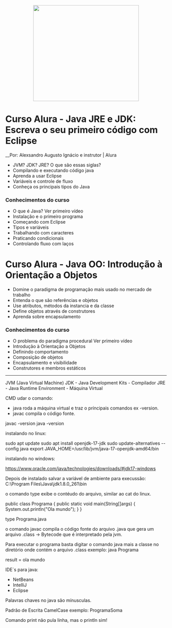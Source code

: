 <p align="center">
  <img width="330" height="300" src="https://github.com/alexaugusto23/java_alura/blob/master/img/logo%20java.gif">
</p>


# Curso Alura - Java JRE e JDK: Escreva o seu primeiro código com Eclipse
__Por: Alexsandro Augusto Ignácio e instrutor | Alura

* JVM? JDK? JRE? O que são essas siglas?
* Compilando e executando código java
* Aprenda a usar Eclipse
* Variáveis e controle de fluxo
* Conheça os principais tipos do Java


### __Conhecimentos do curso__

* O que é Java? Ver primeiro vídeo
* Instalação e o primeiro programa
* Começando com Eclipse
* Tipos e variáveis
* Trabalhando com caracteres
* Praticando condicionais
* Controlando fluxo com laços


# Curso Alura - Java OO: Introdução à Orientação a Objetos

* Domine o paradigma de programação mais usado no mercado de trabalho
* Entenda o que são referências e objetos
* Use atributos, métodos da instancia e da classe
* Define objetos através de construtores
* Aprenda sobre encapsulamento


### __Conhecimentos do curso__

* O problema do paradigma procedural Ver primeiro vídeo
* Introdução à Orientação a Objetos
* Definindo comportamento
* Composição de objetos
* Encapsulamento e visibilidade
* Construtores e membros estáticos

--------------------------------------

JVM (Java Virtual Machine)
JDK - Java Development Kits - Compilador
JRE - Java Runtime Environment - Máquina Virtual

CMD udar o comando:
* java roda a máquina virtual e traz o príncipais comandos ex -version.
* javac compila o código fonte.

javac -version
java -version

instalando no linux:

sudo apt update
sudo apt install openjdk-17-jdk
sudo update-alternatives --config java
export JAVA_HOME=/usr/lib/jvm/java-17-openjdk-amd64/bin

instalando no windows:

https://www.oracle.com/java/technologies/downloads/#jdk17-windows

Depois de instalado salvar a variável de ambiente para execussão: C:\Program Files\Java\jdk1.8.0_261\bin


o comando type exibe o contéudo do arquivo, similar ao cat do linux.

public class Programa {
        public static void main(String[]args) {
                System.out.println("Ola mundo");
        }
}

type Programa.java

o comando javac compila o código fonte do arquivo .java que gera um arquivo .class -> Bytecode que é interpretado pela jvm.

Para executar o programa basta digitar o comando java mais a classe no diretório onde contém o arquivo .class exemplo: java Programa

result = ola mundo

IDE´s para java:

* NetBeans
* IntelliJ 
* Eclipse

Palavras chaves no java são mínusculas.

Padrão de Escrita CamelCase exemplo: ProgramaSoma

Comando print não pula linha, mas o println sim!

